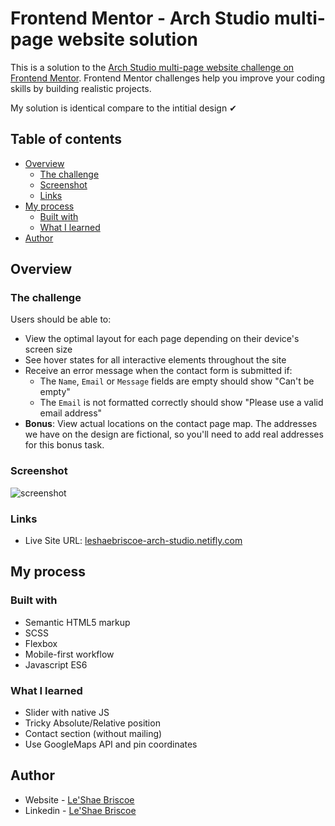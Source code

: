 # Frontend Mentor - Arch Studio multi-page website solution

This is a solution to the [Arch Studio multi-page website challenge on Frontend Mentor](https://www.frontendmentor.io/challenges/arch-studio-multipage-website-wNIbOFYR6). Frontend Mentor challenges help you improve your coding skills by building realistic projects.

My solution is identical compare to the intitial design ✔

## Table of contents

- [Overview](#overview)
  - [The challenge](#the-challenge)
  - [Screenshot](#screenshot)
  - [Links](#links)
- [My process](#my-process)
  - [Built with](#built-with)
  - [What I learned](#what-i-learned)
- [Author](#author)

## Overview

### The challenge

Users should be able to:

- View the optimal layout for each page depending on their device's screen size
- See hover states for all interactive elements throughout the site
- Receive an error message when the contact form is submitted if:
  - The `Name`, `Email` or `Message` fields are empty should show "Can't be empty"
  - The `Email` is not formatted correctly should show "Please use a valid email address"
- **Bonus**: View actual locations on the contact page map. The addresses we have on the design are fictional, so you'll need to add real addresses for this bonus task.


### Screenshot
![screenshot](/arch-studio-multi-page-website/assets/screenshot-for-arch.jpg)


### Links

- Live Site URL: [leshaebriscoe-arch-studio.netifly.com](https://leshaebriscoe-arch-studios.netlify.app)

## My process

### Built with

- Semantic HTML5 markup
- SCSS
- Flexbox
- Mobile-first workflow
- Javascript ES6

### What I learned

* Slider with native JS
* Tricky Absolute/Relative position
* Contact section (without mailing)
* Use GoogleMaps API and pin coordinates

## Author

- Website - [Le'Shae Briscoe](leshaebriscoe-portfolio.netifly.com)
- Linkedin - [Le'Shae Briscoe](https://www.linkedin.com/in/leshaebriscoe/)
